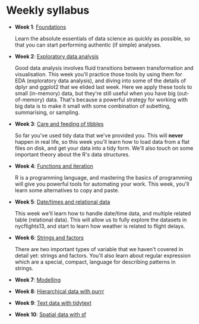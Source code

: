 <!-- Generated automatically from syllabus.yml. Do not edit by hand -->
# Weekly syllabus

*   __Week 1__: [Foundations](week-01.md)

    Learn the absolute essentials of data science as quickly as possible, so
    that you can start performing authentic (if simple) analyses.


*   __Week 2__: [Exploratory data analysis](week-02.md)

    Good data analysis involves fluid transitions between transformation and
    visualisation. This week you'll practice those tools by using them for EDA
    (exploratory data analysis), and diving into some of the details of dplyr
    and ggplot2 that we elided last week. Here we apply these tools to small
    (in-memory) data, but they're still useful when you have big
    (out-of-memory) data. That's because a powerful strategy for working with
    big data is to make it small with some combination of subetting,
    summarising, or sampling.


*   __Week 3__: [Care and feeding of tibbles](week-03.md)

    So far you've used tidy data that we've provided you. This will __never__
    happen in real life, so this week you'll learn how to load data from a flat
    files on disk, and get your data into a tidy form. We'll also touch on some
    important theory about the R's data structures.


*   __Week 4__: [Functions and iteration](week-04.md)

    R is a programming language, and mastering the basics of programming will
    give you powerful tools for automating your work. This week, you'll learn
    some alternatives to copy and paste.


*   __Week 5__: [Date/times and relational data](week-05.md)

    This week we'll learn how to handle date/time data, and multiple related
    table (relational data). This will allow us to fully explore the datasets
    in nycflights13, and start to learn how weather is related to flight
    delays.


*   __Week 6__: [Strings and factors](week-06.md)

    There are two important types of variable that we haven't covered in detail
    yet: strings and factors. You'll also learn about regular expression which
    are a special, compact, language for describing patterns in strings.


*   __Week 7__: [Modelling](week-07.md)




*   __Week 8__: [Hierarchical data with purrr](week-08.md)




*   __Week 9__: [Text data with tidytext](week-09.md)




*   __Week 10__: [Spatial data with sf](week-10.md)





